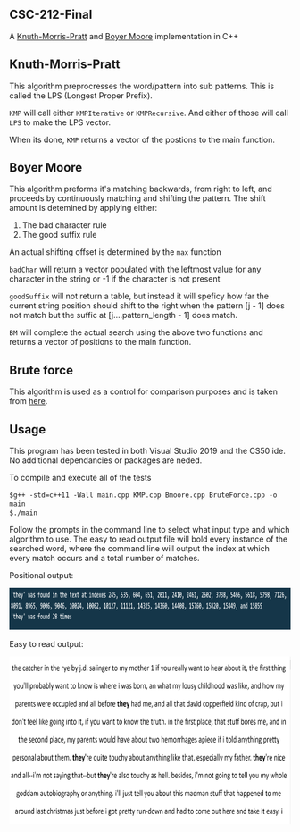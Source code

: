 ## CSC-212-Final

A [Knuth-Morris-Pratt](https://en.wikipedia.org/wiki/Knuth%E2%80%93Morris%E2%80%93Pratt_algorithm) and [Boyer Moore](https://en.wikipedia.org/wiki/Boyer%E2%80%93Moore_string-search_algorithm) implementation in C++

## Knuth-Morris-Pratt
This algorithm preprocresses the word/pattern into sub patterns. This is called the LPS (Longest Proper Prefix). 

`KMP` will call either `KMPIterative` or `KMPRecursive`. And either of those will call `LPS` to make the LPS vector.

When its done, `KMP` returns a vector of the postions to the main function. 
  
## Boyer Moore

  This algorithm preforms it's matching backwards, from right to left, and proceeds by continuously matching and shifting the pattern. The shift amount is detemined by applying either:

  1. The bad character rule
  2. The good suffix rule
  
  An actual shifting offset is determined by the `max` function

  `badChar` will return a vector populated with the leftmost value for any character in the string or -1 if the character is not present
  
  `goodSuffix` will not return a table, but instead it will speficy how far the current string position should shift to the right when the pattern [j - 1] does not match but the suffic at [j....pattern_length - 1] does match.
  
  `BM` will complete the actual search using the above two functions and returns a vector of positions to the main function.

## Brute force

  This algorithm is used as a control for comparison purposes and is taken from [here](https://www.geeksforgeeks.org/naive-algorithm-for-pattern-searching/?ref=lbp). 
  
## Usage

  This program has been tested in both Visual Studio 2019 and the CS50 ide. No additional dependancies or packages are neded.

  To compile and execute all of the tests

    $g++ -std=c++11 -Wall main.cpp KMP.cpp Bmoore.cpp BruteForce.cpp -o main
    $./main
    
  Follow the prompts in the command line to select what input type and which algorithm to use. The easy to read output file will bold every instance of the searched word, where the command line will output the index at which every match occurs and a total number of matches.

Positional output:
  <p align="center">
  <img width="700" height="75" src="https://github.com/a-dumas/CSC-212-Final/blob/main/indexes%20output.PNG">
  </p>

Easy to read output:
  <p align="center">
  <img width="700" height="300" src="https://github.com/a-dumas/CSC-212-Final/blob/main/easy%20to%20read%20output.PNG">
  </p>


 
